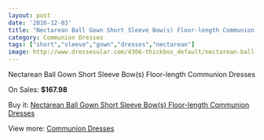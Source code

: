 ```yaml
---
layout: post
date: '2016-12-03'
title: "Nectarean Ball Gown Short Sleeve Bow(s) Floor-length Communion Dresses"
category: Communion Dresses
tags: ["short","sleeve","gown","dresses","nectarean"]
image: http://www.dressesular.com/4306-thickbox_default/nectarean-ball-gown-short-sleeve-bows-floor-length-communion-dresses.jpg
---
```

Nectarean Ball Gown Short Sleeve Bow(s) Floor-length Communion Dresses

On Sales: **$167.98**
<a href="https://www.dressesular.com/communion-dresses/2009-nectarean-ball-gown-short-sleeve-bows-floor-length-communion-dresses.html"><amp-img layout="responsive" width="600" height="600" src="//www.dressesular.com/4306-thickbox_default/nectarean-ball-gown-short-sleeve-bows-floor-length-communion-dresses.jpg" alt="Nectarean Ball Gown Short Sleeve Bow(s) Floor-length Communion Dresses 0" /></a>

Buy it: [Nectarean Ball Gown Short Sleeve Bow(s) Floor-length Communion Dresses](https://www.dressesular.com/communion-dresses/2009-nectarean-ball-gown-short-sleeve-bows-floor-length-communion-dresses.html "Nectarean Ball Gown Short Sleeve Bow(s) Floor-length Communion Dresses")

View more: [Communion Dresses](https://www.dressesular.com/11-communion-dresses "Communion Dresses")